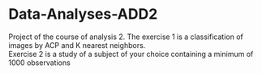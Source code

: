 # Data-Analyses-ADD2

Project of the course of analysis 2. The exercise 1 is a classification of images by ACP and K nearest neighbors.    
Exercise 2 is a study of a subject of your choice containing a minimum of 1000 observations
